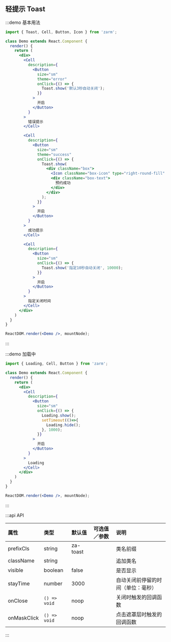 ## 轻提示 Toast

:::demo 基本用法
```jsx
import { Toast, Cell, Button, Icon } from 'zarm';

class Demo extends React.Component {
  render() {
    return (
      <div>
        <Cell
          description={
            <Button
              size="sm"
              theme="error"
              onClick={() => {
                Toast.show('默认3秒自动关闭');
              }}
            >
              开启
            </Button>
          }
        >
          错误提示
        </Cell>

        <Cell
          description={
            <Button
              size="sm"
              theme="success"
              onClick={() => {
                Toast.show(
                  <div className="box">
                    <Icon className="box-icon" type="right-round-fill" />
                    <div className="box-text">
                      预约成功
                    </div>
                  </div>
                );
              }}
            >
              开启
            </Button>
          }
        >
          成功提示
        </Cell>

        <Cell
          description={
            <Button
              size="sm"
              onClick={() => {
                Toast.show('指定10秒自动关闭', 10000);
              }}
            >
              开启
            </Button>
          }
        >
          指定关闭时间
        </Cell>
      </div>
    )
  }
}

ReactDOM.render(<Demo />, mountNode);
```
:::


:::demo 加载中
```jsx
import { Loading, Cell, Button } from 'zarm';

class Demo extends React.Component {
  render() {
    return (
      <div>
        <Cell
          description={
            <Button
              size="sm"
              onClick={() => {
                Loading.show();
                setTimeout(()=>{
                  Loading.hide();
                }, 1000);
              }}
            >
              开启
            </Button>
          }
        >
          Loading
        </Cell>
      </div>
    )
  }
}

ReactDOM.render(<Demo />, mountNode);
```
:::


:::api API

| 属性 | 类型 | 默认值 | 可选值／参数 | 说明 |
| :--- | :--- | :--- | :--- | :--- |
| prefixCls | string | za-toast | | 类名前缀 |
| className | string | | | 追加类名 |
| visible | boolean | false | | 是否显示 |
| stayTime | number | 3000 | | 自动关闭前停留的时间（单位：毫秒） |
| onClose | <code>() => void</code> | noop | | 关闭时触发的回调函数 |
| onMaskClick | <code>() => void</code> | noop | | 点击遮罩层时触发的回调函数 |

:::